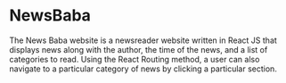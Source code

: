 # NewsBaba
The News Baba website is a newsreader website written in React JS that displays news along with the author, the time of the news, and a list of categories to read. Using the React Routing method, a user can also navigate to a particular category of news by clicking a particular section.
